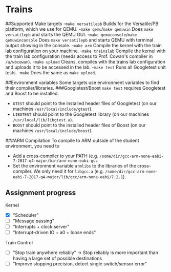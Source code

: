 # Trains
##Supported Make targets
-`make versatilepb` Builds for the Versatile/PB platform, which we use for QEMU.
-`make qemu`/`make qemuwin` Does `make versatilepb` and starts the QEMU GUI.
-`make qemuconsole`/`make qemuwinconsole` Does `make versatilepb` and starts QEMU with terminal output showing in the console.
-`make arm` Compile the kernel with the train lab configuration on your machine.
-`make trainslab` Compile the kernel with the train lab configuration (needs access to Prof. Cowan's compiler in `/u/wbcowan`).
-`make upload` Cleans, compiles with the trains lab configuration and uploads it to be accessed in the lab.
-`make test` Runs all Googletest unit tests.
-`make` Does the same as `make upload`.

##Environment variables
Some targets use environment variables to find their compiler/libraries.
###Googletest/Boost
`make test` requires Googletest and Boost to be installed.
- `GTEST` should point to the installed header files of Googletest (on our machines `/usr/local/include/gtest`).
- `LIBGTEST` should point to the Googletest library (on our machines `/usr/local/lib/libgtest.a`).
- `BOOST` should point to the installed header files of Boost (on our machines `/usr/local/include/boost`).

###ARM Compilation
To compile to ARM outside of the student environment, you need to
- Add a cross-compiler to your PATH (e.g. `/some/dir/gcc-arm-none-eabi-7-2017-q4-major/bin/arm-none-eabi-gcc`
- Set the environment variable `armlibs` to the libraries of the cross-compiler. We only need it for `libgcc.a`
  (e.g. `/some/dir/gcc-arm-none-eabi-7-2017-q4-major/lib/gcc/arm-none-eabi/7.2.1`).

## Assignment progress
Kernel
- [X] "Scheduler"
- [ ] "Message passing"
- [ ] "Interrupts + clock server"
- [ ] "Interrupt-driven IO + a0 + loose ends"

Train Control
- [ ] "Stop train anywhere reliably" -> Stop reliably is more important than having a large set of possible destinations
- [ ] "Improve stopping precision, detect single switch/sensor error"
